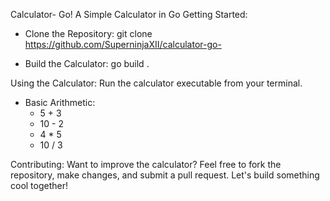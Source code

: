 Calculator- Go!
A Simple Calculator in Go
Getting Started:
 * Clone the Repository:
   git clone https://github.com/SuperninjaXII/calculator-go-

 * Build the Calculator:
   go build .

Using the Calculator:
Run the calculator executable from your terminal.
 * Basic Arithmetic:
   * 5 + 3
   * 10 - 2
   * 4 * 5
   * 10 / 3
     
Contributing:
Want to improve the calculator? Feel free to fork the repository, make changes, and submit a pull request.
Let's build something cool together!
